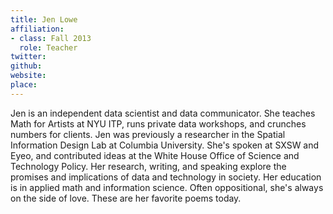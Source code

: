 ```yaml
---
title: Jen Lowe
affiliation:
- class: Fall 2013
  role: Teacher
twitter:
github:
website:
place:
---
```

Jen is an independent data scientist and data communicator. She teaches Math for Artists at NYU ITP, runs private data workshops, and crunches numbers for clients. Jen was previously a researcher in the Spatial Information Design Lab at Columbia University. She's spoken at SXSW and Eyeo, and contributed ideas at the White House Office of Science and Technology Policy. Her research, writing, and speaking explore the promises and implications of data and technology in society. Her education is in applied math and information science. Often oppositional, she's always on the side of love. These are her favorite poems today.